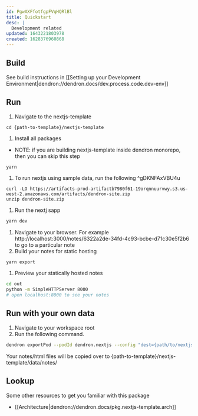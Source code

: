 ```yaml
---
id: PgwAXFfotfgpFVqHQRlBl
title: Quickstart
desc: |
  Development related
updated: 1643221803978
created: 1628376960868
---
```


## Build

See build instructions in [[Setting up your Development Environment|dendron://dendron.docs/dev.process.code.dev-env]]

## Run
1. Navigate to the nextjs-template
  ```
  cd {path-to-template}/nextjs-template
  ```
1. Install all packages
  - NOTE: if you are building nextjs-template inside dendron monorepo, then you can skip this step 
  ```
  yarn
  ```
1. To run nextjs using sample data, run the following ^gDKNFAxVBU4u
  ```
  curl -LO https://artifacts-prod-artifactb7980f61-19orqnnuurvwy.s3.us-west-2.amazonaws.com/artifacts/dendron-site.zip 
  unzip dendron-site.zip
  ```
1. Run the nextj sapp
  ```sh
  yarn dev
  ```
1. Navigate to your browser. For example http://localhost:3000/notes/6322a2de-34fd-4c93-bcbe-d71c30e5f2b6 to go to a particular note
1. Build your notes for static hosting
  ```sh
  yarn export
  ```
1. Preview your statically hosted notes 
  ```sh
  cd out
  python -m SimpleHTTPServer 8000
  # open localhost:8000 to see your notes
  ```

## Run with your own data
1. Navigate to your workspace root
1. Run the following command. 
  ```sh
  dendron exportPod --podId dendron.nextjs --config "dest={path/to/nextjs-template}"
  ```
  Your notes/html files will be copied over to {path-to-template}/nextjs-template/data/notes/

## Lookup
Some other resources to get you familiar with this package

- [[Architecture|dendron://dendron.docs/pkg.nextjs-template.arch]]